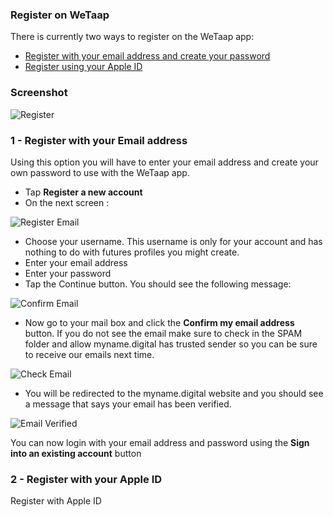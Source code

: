 ### **Register on WeTaap** <a name="register"></a>

There is currently two ways to register on the WeTaap app:

- [Register with your email address and create your password](../tutorials/how-to-register.md#register-with-email)
- [Register using your Apple ID](../tutorials/how-to-register.md#register-with-apple-id)

### **Screenshot** <a name="screenshots"></a>
![Register](../images/tutorials/register/register.jpg)

### **1 - Register with your Email address** <a name="register-with-email"></a>
Using this option you will have to enter your email address and create your own password to use with the WeTaap app.

- Tap **Register a new account**
- On the next screen :

![Register Email](../images/tutorials/register/email/register-email.jpg)

- Choose your username. This username is only for your account and has nothing to do with futures profiles you might create.
- Enter your email address
- Enter your password
- Tap the Continue button. You should see the following message:

![Confirm Email](../images/tutorials/register/email/confirm-email.jpg)

- Now go to your mail box and click the **Confirm my email address** button. If you do not see the email make sure to check in the SPAM folder and allow myname.digital has trusted sender so you can be sure to receive our emails next time.

![Check Email](../images/tutorials/register/email/check-mail.jpg)

- You will be redirected to the myname.digital website and you should see a message that says your email has been verified.

![Email Verified](../images/tutorials/register/email/email-verified.jpg)

You can now login with your email address and password using the **Sign into an existing account** button


### **2 - Register with your Apple ID** <a name="register-with-apple-id"></a>
Register with Apple ID